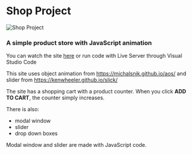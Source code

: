 # Shop Project

![Shop Project](https://user-images.githubusercontent.com/111534055/224214216-0f820607-13f0-4954-be7b-ff615802b2df.gif)

### A simple product store with JavaScript animation

You can watch the site [here](https://levvaschenko.github.io/shop-project-js/) or run code with Live Server through Visual Studio Code

This site uses object animation from https://michalsnik.github.io/aos/ and slider from https://kenwheeler.github.io/slick/

The site has a shopping cart with a product counter. When you click **ADD TO CART**, the counter simply increases.

There is also:

- modal window
- slider
- drop down boxes

Modal window and slider are made with JavaScript code.

